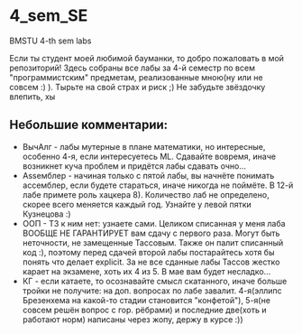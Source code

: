 # 4_sem_SE
BMSTU 4-th sem labs

Если ты студент моей любимой бауманки, то добро пожаловать в мой репозиторий! Здесь собраны все лабы за 4-й семестр по всем "программистским" предметам, реализованные мною(ну или не совсем :) ). Тырьте на свой страх и риск ;)
Не забудьте звёздочку влепить, хы

## Небольшие комментарии:
  * ВычАлг - лабы мутерные в плане математики, но интересные, особенно 4-я, если интересуетесь ML. Сдавайте вовремя, иначе возникнет куча проблем и придётся лабы сдавать очно...
  * Assемблер - начиная только с пятой лабы, вы начнёте понимать ассемблер, если будете стараться, иначе никогда не поймёте. В 12-й лабе примете роль хацкера 8). Количество лаб не определено, скорее всего меняется каждый год. Узнайте у левой пятки Кузнецова :)
  * ООП - ТЗ к ним нет: узнаете сами. Целиком списанная у меня лаба ВООБЩЕ НЕ ГАРАНТИРУЕТ вам сдачу с первого раза. Могут быть неточности, не замещенные Тассовым. Также он палит списанный код :), поэтому перед сдачей второй лабы постарайтесь хотя бы понять что делает explicit. За не все сданные лабы Тассов жестко карает на экзамене, хоть их 4 из 5. В мае вам будет несладко...
  * КГ - если катаете, то осознавайте смысл скатанного, иначе больше тройки не получите: на доп. вопросах по лабе завалит. 4-я(эллипс Брезенхема на какой-то стадии становится "конфетой"), 5-я(не совсем решён вопрос с гор. рёбрами) и  последние две(хоть и работают норм) написаны через жопу, держу в курсе :))
